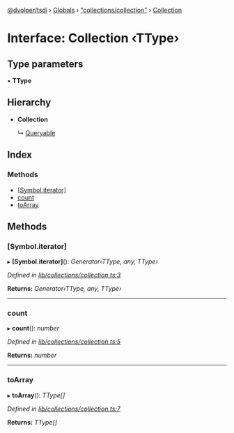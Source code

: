 [@dvolper/tsdi](../README.md) › [Globals](../globals.md) › ["collections/collection"](../modules/_collections_collection_.md) › [Collection](_collections_collection_.collection.md)

# Interface: Collection ‹**TType**›

## Type parameters

▪ **TType**

## Hierarchy

* **Collection**

  ↳ [Queryable](_collections_queryable_.queryable.md)

## Index

### Methods

* [[Symbol.iterator]](_collections_collection_.collection.md#[symbol.iterator])
* [count](_collections_collection_.collection.md#count)
* [toArray](_collections_collection_.collection.md#toarray)

## Methods

###  [Symbol.iterator]

▸ **[Symbol.iterator]**(): *Generator‹TType, any, TType›*

*Defined in [lib/collections/collection.ts:3](https://github.com/DavidVollmers/typescript-dependency-injection/blob/b0a5e90/packages/tsdi/lib/collections/collection.ts#L3)*

**Returns:** *Generator‹TType, any, TType›*

___

###  count

▸ **count**(): *number*

*Defined in [lib/collections/collection.ts:5](https://github.com/DavidVollmers/typescript-dependency-injection/blob/b0a5e90/packages/tsdi/lib/collections/collection.ts#L5)*

**Returns:** *number*

___

###  toArray

▸ **toArray**(): *TType[]*

*Defined in [lib/collections/collection.ts:7](https://github.com/DavidVollmers/typescript-dependency-injection/blob/b0a5e90/packages/tsdi/lib/collections/collection.ts#L7)*

**Returns:** *TType[]*
